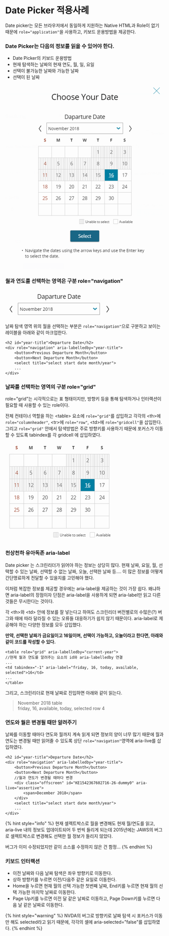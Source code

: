 # Date Picker 적용사례

Date picker는 모든 브라우저에서 동일하게 지원하는 Native HTML과 Role이 없기 때문에 `role="application"`을 사용하고, 키보드 운용방법을 제공한다. 

### Date Picker는 다음의 정보를 읽을 수 있어야 한다.

* Date Picker의 키보드 운용방법
* 현재 탐색하는 날짜의 현재 연도, 월, 일, 요일
* 선택이 불가능한 날짜와 가능한 날짜
* 선택이 된 날짜

![](../../.gitbook/assets/574.png)

### 월과 연도를 선택하는 영역은 구분  role="navigation"

![](../../.gitbook/assets/575.png)

날짜 탐색 영역 위의 월을 선택하는 부분은 `role="navigation"`으로 구분하고 보이는 레이블을 아래와 같이 마크업한다. 

```markup
<h2 id="year-title">Departure Date</h2>
<div role="navigation" aria-labelledby="year-title">
    <button>Previous Departure Month</button>
    <button>Next Departure Month</button>
    <select title="select start date month/year">
    ...
</div>
```

### 날짜를 선택하는 영역의 구분  role="grid"

role="grid"는 시각적으로는 표 형태이지만, 방향키 등을 통해 탐색하거나 인터랙션이 필요할 때 사용할 수 있는 role이다. 

전체 컨테이너 역할을 하는 &lt;table&gt; 요소에  `role="grid"`를 삽입하고 각각의 &lt;th&gt;에`role="columnheader"`, &lt;tr&gt;에 `role="row"`, &lt;td&gt;에 `role="gridcell"`을 삽입한다. 그리고  `role="grid"` 안에서 탐색방법은 주로 방향키를 사용하기 때문에 포커스가 이동할 수 있도록 tabindex를 각 gridcell 에 삽입하였다. 

![](../../.gitbook/assets/576.png)

### 천상천하 유아독존 aria-label

Date picker 는 스크린리더가 읽어야 하는 정보는 상당히 많다. 현재 날짜, 요일, 월, 선택할 수 있는 날짜, 선택할 수 없는 날짜, 오늘, 선택한 날짜 등.... 이 많은 정보를 어떻게 간단명료하게 전달할 수 있을지를 고민해야 했다.

이처럼 복잡한 정보를  제공할 경우에는 aria-label을 제공하는 것이 가장 쉽다. 왜냐하면 aria-label의 장점이자 단점은 aria-label을 사용하게 되면 aria-label만 읽고 다른 것들은 무시한다는 것이다.

각 &lt;th&gt;와 &lt;td&gt; 안에 정보를 잘 넣는다고 하여도 스크린리더 버전별로의 수많은\(?\) 버그와 때에 따라 달라질 수 있는 오류들 대응하기가 쉽지 않기 때문이다.  aria-label로 제공해야 하는 다양한 정보를  모두 삽입했다. 

**만약, 선택한 날짜가 금요일이고 16일이며, 선택이 가능하고, 오늘이라고 한다면, 아래와 같이 코드를 작성할 수 있다.**

```markup
<table role="grid" aria-labelledby="current-year">
//현재 월과 연도를 알려주는 요소의 id와 aria-labelledby 연결
...
<td tabindex="-1" aria-label="friday, 16, today, available, selected">16</td>
...
</table>
```

그리고, 스크린리더로 현재 날짜로 진입하면 아래와 같이 읽는다.

> November 2018 table  
> friday, 16, available, today, selected row 4

### 연도와 월은 변경될 때만 알려주기

날짜를 이동할 때마다 연도와 월까지 계속 읽게 되면 정보의 양이 너무 많기 때문에 월과 연도는 변경될 때만 읽어줄 수 있도록 상단 `role="navigation"`영역에 aria-live를 삽입하였다.

```markup
<h2 id="year-title">Departure Date</h2>
<div role="navigation" aria-labelledby="year-title">
    <button>Previous Departure Month</button>
    <button>Next Departure Month</button>
    //월과 연도가 변경될 때마다 변경
    <div class="offscreen" id="KE1542367602716-26-dummy0" aria-live="assertive">
        <span>December 2018</span>
    </div>
    <select title="select start date month/year">
    ...
</div>
```

{% hint style="info" %}
현재 셀렉트박스로 월을 변경해도 현재 월/연도를 읽고, aria-live 내의 정보도 업데이트되어 두 번씩 들리게 되는데 2015년에는 JAWS의 버그로 셀렉트박스로 변경해도 선택한 월 정보가 들리지 않았다.

버그가 이미 수정되었지만 같이 소스를 수정하지 않은 건 함정...
{% endhint %}

### 키보드 인터랙션

* 이전 날짜와 다음 날짜 탐색은 좌우 방향키로 이동한다.
* 상하 방향키를 누르면 이전/다음주 같은 요일로 이동한다.
* Home을 누르면 현재 월의 선택 가능한 첫번째 날짜, End키를 누르면 현재 월의 선택 가능한 마지막 날짜로 이동한다.
* Page Up키를 누르면 이전 달 같은 날짜로 이동하고, Page Down키를 누르면 다음 날 같은 날짜로 이동한다.

{% hint style="warning" %}
NVDA의 버그로 방향키로 날짜 탐색 시 포커스가 이동만 해도 selected라고 읽기 때문에, 각각의 셀에 aria-selected="false"를 삽입하였다.
{% endhint %}

